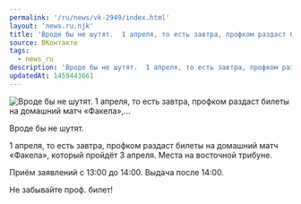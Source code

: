 ```yaml
---
permalink: '/ru/news/vk-2949/index.html'
layout: 'news.ru.njk'
title: 'Вроде бы не шутят.  1 апреля, то есть завтра, профком раздаст билеты на домашний матч «Факела»,…'
source: ВКонтакте
tags:
  - news_ru
description: 'Вроде бы не шутят.  1 апреля, то есть завтра, профком раздаст билеты на домашний матч «Факела»,…'
updatedAt: 1459443661
---
```

![Вроде бы не шутят.  1 апреля, то есть завтра, профком раздаст билеты на домашний матч «Факела»,…](https://sun9-39.userapi.com/impf/c631228/v631228029/1fe25/LuvAlrVgsTs.jpg?size=800x533&quality=96&proxy=1&sign=a4f31d1df330efd769c368d022e2db31&c_uniq_tag=la6zyTSnH-sqKwY2OnC-8qMg4Ftj2x28GAENBlIi328&type=album)

Вроде бы не шутят.

1 апреля, то есть завтра, профком раздаст билеты на домашний матч «Факела», который пройдёт 3 апреля. Места на восточной трибуне.

Приём заявлений с 13:00 до 14:00. Выдача после 14:00.

Не забывайте проф. билет!
